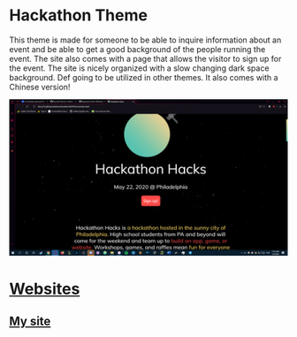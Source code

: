 # Hackathon Theme

This theme is made for someone to be able to inquire information about an event
and be able to get a good background of the people running the event.  The site
also comes with a page that allows the visitor to sign up for the event. The site is
nicely organized with a slow changing dark space background. Def going to be
 utilized in other themes. It also comes with a Chinese version!

![website](website.png)

# [Websites](https://github.com/vaporjawn/Websites)
## [My site](https://vaporjawn.github.io/)
